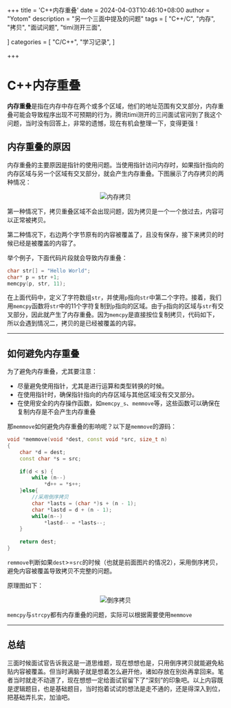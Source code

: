 +++
title = 'C++内存重叠'
date = 2024-04-03T10:46:10+08:00
author = "Yotom"
description = "另一个三面中提及的问题"
tags = [
    "C++/C",
    "内存",
    "拷贝",
    "面试问题",
    "timi测开三面",

]
categories = [
    "C/C++",
    "学习记录",
]

+++

# C++内存重叠

**内存重叠**是指在内存中存在两个或多个区域，他们的地址范围有交叉部分，内存重叠可能会导致程序出现不可预期的行为，腾讯timi测开的三问面试官问到了我这个问题，当时没有回答上，非常的遗憾，现在有机会整理一下，变得更强！

## 内存重叠的原因

内存重叠的主要原因是指针的使用问题。当使用指针访问内存时，如果指针指向的内存区域与另一个区域有交叉部分，就会产生内存重叠。下图展示了内存拷贝的两种情况：

<div style="text-align: center;">
    <img src="/img/memory_1.png" alt="内存拷贝" style="max-width: 75%; height: auto;">
</div>

第一种情况下，拷贝重叠区域不会出现问题，因为拷贝是一个一个放过去，内容可以正常被拷贝。

第二种情况下，右边两个字节原有的内容被覆盖了，且没有保存，接下来拷贝的时候已经是被覆盖的内容了。

举个例子，下面代码片段就会导致内存重叠：

```c++
char str[] = "Hello World";
char* p = str +1;
memcpy(p, str, 11);
```

在上面代码中，定义了字符数组`str`，并使用`p`指向`str`中第二个字符。接着，我们用`memcpy`函数将`str`中的11个字符复制到`p`指向的区域。由于`p`指向的区域与`str`有交叉部分，因此就产生了内存重叠。因为`memcpy`是直接按位复制拷贝，代码如下，所以会遇到情况二，拷贝的是已经被覆盖的内容。

---

## 如何避免内存重叠

为了避免内存重叠，尤其要注意：

+ 尽量避免使用指针，尤其是进行运算和类型转换的时候。
+ 在使用指针时，确保指针指向的内存区域与其他区域没有交叉部分。
+ 在使用安全的内存操作函数，如`memcpy_s`、`memmove`等，这些函数可以确保在复制内存是不会产生内存重叠

那`memmove`如何避免内存重叠的影响呢？以下是`memmove`的源码：

```c++
void *memmove(void *dest, const void *src, size_t n)
{
    char *d = dest;
    const char *s = src;
    
    if(d < s) {
        while (n--)
            *d++ = *s++;
    }else{
        //采用倒序拷贝
        char *lasts = (char *)s + (n - 1);
        char *lastd = d + (n - 1);
        while(n--)
            *lastd-- = *lasts--;
    }
    
    return dest;
}
```

`remmove`判断如果`dest`>=`src`的时候（也就是前面图片的情况2），采用倒序拷贝，避免内容被覆盖导致拷贝不完整的问题。

原理图如下：

<div style="text-align: center;">
    <img src="/img/memory_2.png" alt="倒序拷贝" style="max-width: 75%; height: auto;">
</div>

`memcpy`与`strcpy`都有内存重叠的问题，实际可以根据需要使用`memmove`

---

## 总结

三面时候面试官告诉我这是一道思维题，现在想想也是，只用倒序拷贝就能避免粘贴内容被覆盖。但当时满脑子就是想着怎么避开他，诸如存放在别处再拿回来。笔者当时就走不动道了，现在想想一定给面试官留下了“深刻”的印象吧。以上内容既是逻辑题目，也是基础题目，当时抱着试试的想法是走不通的，还是得深入到位，把基础弄扎实，加油吧。
